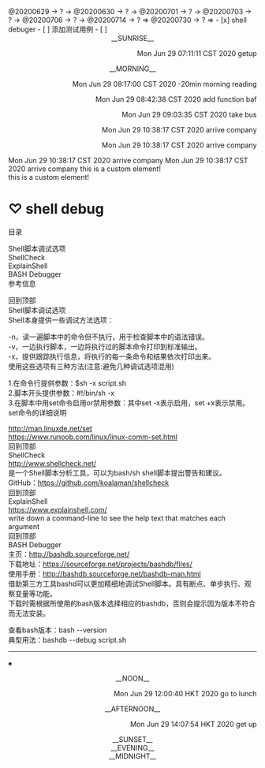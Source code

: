<link rel="stylesheet"  type="text/css" href="./css/public.css"/>
<TODO>@20200629 → ? → @20200630 → ? → @20200701 → ? → @20200703 → ? → @20200706 → ? → @20200714 → ? ⇒ @20200730 → ? ⇒ </TODO>
- [x] shell debuger   
- [ ] 添加测试用例   
- [ ]    

<center><tb-dc>__SUNRISE__</tb-dc></center>
<p align="right"><ac-dc>Mon Jun 29 07:11:11 CST 2020 getup</ac-dc></p>
<center><tb-dc>__MORNING__</tb-dc></center>
<p align="right"><ac-dc>Mon Jun 29 08:17:00 CST 2020 -20min morning reading</ac-dc></p>
<p align="right"><ac-dc>Mon Jun 29 08:42:38 CST 2020 add function baf</ac-dc></p>
<p align="right"><ac-dc>Mon Jun 29 09:03:35 CST 2020 take bus</ac-dc></p>
<p align="right"><ac-dc>Mon Jun 29 10:38:17 CST 2020 arrive company</ac-dc></p>
<p align="right"><ac-dc>Mon Jun 29 10:38:17 CST 2020 arrive company</ac-dc></p>
<ac-dc>Mon Jun 29 10:38:17 CST 2020 arrive company</ac-dc>
<ac-dc>Mon Jun 29 10:38:17 CST 2020 arrive company</ac-dc>
    <dc:ac >this is a custom element!</dc:ac><br>
    <dc:ac >this is a custom element!</dc:ac>

# ♡ shell debug
目录  

Shell脚本调试选项  
ShellCheck  
ExplainShell  
BASH Debugger  
参考信息  
   

回到顶部  
Shell脚本调试选项  
Shell本身提供一些调试方法选项：  

-n，读一遍脚本中的命令但不执行，用于检查脚本中的语法错误。  
-v，一边执行脚本，一边将执行过的脚本命令打印到标准输出。  
-x，提供跟踪执行信息，将执行的每一条命令和结果依次打印出来。  
使用这些选项有三种方法(注意:避免几种调试选项混用)  

1.在命令行提供参数：$sh -x script.sh  
2.脚本开头提供参数：#!/bin/sh -x  
3.在脚本中用set命令启用or禁用参数：其中set -x表示启用，set +x表示禁用。  
set命令的详细说明  

http://man.linuxde.net/set  
https://www.runoob.com/linux/linux-comm-set.html  
回到顶部  
ShellCheck  
http://www.shellcheck.net/  
是一个Shell脚本分析工具，可以为bash/sh shell脚本提出警告和建议。  
GitHub：https://github.com/koalaman/shellcheck  
回到顶部  
ExplainShell  
https://www.explainshell.com/  
write down a command-line to see the help text that matches each argument  
回到顶部  
BASH Debugger  
主页：http://bashdb.sourceforge.net/  
下载地址：https://sourceforge.net/projects/bashdb/files/  
使用手册：http://bashdb.sourceforge.net/bashdb-man.html  
借助第三方工具bashd可以更加精细地调试Shell脚本。具有断点、单步执行、观察变量等功能。  
下载时需根据所使用的bash版本选择相应的bashdb，否则会提示因为版本不符合而无法安装。  

查看bash版本：bash --version  
典型用法：bashdb --debug script.sh  

---
_♠_
<center><tb-dc>__NOON__</tb-dc></center>
<p align="right"><ac-dc>Mon Jun 29 12:00:40 HKT 2020 go to lunch</ac-dc></p>
<center><tb-dc>__AFTERNOON__</tb-dc></center>
<p align="right"><ac-dc>Mon Jun 29 14:07:54 HKT 2020 get up</ac-dc></p>

<center><tb-dc>__SUNSET__</tb-dc></center>
<center><tb-dc>__EVENING__</tb-dc></center>
<center><tb-dc>__MIDNIGHT__</tb-dc></center>
